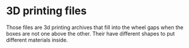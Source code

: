 # 3D printing files

Those files are 3d printing archives that fill into the wheel gaps when the boxes are not one above the other. Their have different shapes to put different materials inside.
